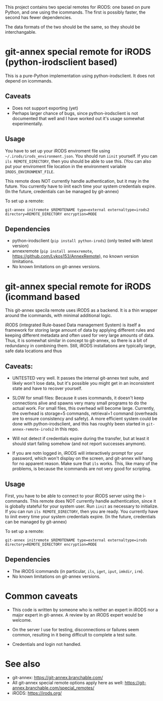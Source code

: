 
This project contains two special remotes for iRODS: one based on pure
Python, and one using the icommands.  The first is possibly faster,
the second has fewer dependencies.

The data formats of the two should be the same, so they should be
interchangable.





# git-annex special remote for iRODS (python-irodsclient based)

This is a pure-Python implementation using python-irodsclient.  It
does not depend on icommands.

## Caveats

- Does not support exporting (yet)
- Perhaps larger chance of bugs, since python-irodsclient is not
  documented that well and I have worked out it's usage somewhat
  experimentally.


## Usage

You have to set up your iRODS enviroment file using
`~/.irods/irods_environment.json`.  You should run `iinit` yourself.
If you can `ils REMOTE_DIRECTORY`, then you should be able to use
this.  (You can also put your enviroment file location in the
environment variable `IRODS_ENVIRONMENT_FILE`.

This remote does NOT currently handle authentication, but it may in
the future.  You currently have to iinit each time your system
credentials expire.  (In the future, credentials can be managed by
git-annex)

To set up a remote:

```
git-annex initremote $REMOTENAME type=external externaltype=irods2 directory=REMOTE_DIRECTORY encryption=MODE
```


## Dependencies

- python-irodsclient (`pip install python-irods`) (only tested with
  latest version)
- annexremote (`pip install annexremote`,
  https://github.com/Lykos153/AnnexRemote), no known version limitations.
- No known limitations on git-annex versions.





# git-annex special remote for iRODS (icommand based

This git-annex specila remote uses iRODS as a backend.  It is a thin
wrapper around the icommands, with minimal additional logic.

iRODS (integrated Rule-based Data management System) is itself a
framework for storing large amount of data by applying different rules
and keeping different metadata and often used for very large amounts
of data.  Thus, it is somewhat similar in concept to git-annex, so
there is a bit of redundancy in combining them.  Still, iRODS
installations are typically large, safe data locations and thus


## Caveats:

- UNTESTED very well.  It passes the internal git-annex test suite,
  and likely won't lose data, but it's possible you might get in an
  inconsistent state and have to recover yourself.

- SLOW for small files: Because it uses icommands, it doesn't keep
  connections alive and spawns very many small programs to do the
  actual work.  For small files, this overhead will become large.
  Currently, the overhead is storage=5 commands, retrieval=1 command
  (overheads are to ensure consistency and safety).  A more efficient
  system could be done with python-irodsclient, and this has roughly
  been started in `git-annex-remote-irods2` in this repo.

- Will not detect if credentials expire during the transfer, but at
  least it should start failing somehow (and not report successes
  anymore).

- If you are notn logged in, iRODS will interactively prompt for your
  password, which won't display on the screen, and git-annex will hang
  for no apparent reason.  Make sure that `ils` works.  This, like
  many of the problems, is because the icommands are not very good for
  scripting.


## Usage

First, you have to be able to connect to your iRODS server using the
i-commands.  This remote does NOT currently handle authentication,
since it is globally stateful for your system user.  Run `iinit` as
necessary to initialize.  If you can run `ils REMOTE_DIRECTORY`, then
you are ready.  You currently have to iinit every time your system
credentials expire.  (In the future, credentials can be managed by
git-annex)

To set up a remote:

```
git-annex initremote $REMOTENAME type=external externaltype=irods directory=REMOTE_DIRECTORY encryption=MODE
```


## Dependencies

- The iRODS icommands (in particular, `ils`, `iget`, `iput`, `imkdir`,
  `irm`).
- No known limitations on git-annex versions.


# Common caveats

- This code is written by someone who is neither an expert in iRODS
  nor a major expert in git-annex.  A review by an iRODS expert would
  be welcome.

- On the server I use for testing, disconnections or failures seem
  common, resulting in it being difficult to complete a test suite.

- Credentials and login not handled.





# See also

* git-annex: https://git-annex.branchable.com/
* All git-annex special remote options apply here as well: https://git-annex.branchable.com/special_remotes/
* iRODS: https://irods.org/

